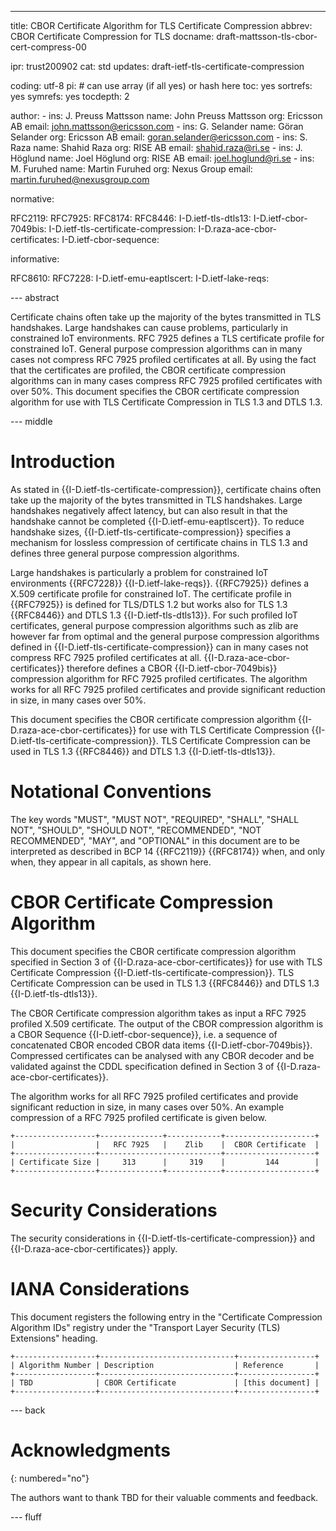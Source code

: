 ---
title: CBOR Certificate Algorithm for TLS Certificate Compression
abbrev: CBOR Certificate Compression for TLS
docname: draft-mattsson-tls-cbor-cert-compress-00

ipr: trust200902
cat: std
updates: draft-ietf-tls-certificate-compression

coding: utf-8
pi: # can use array (if all yes) or hash here
  toc: yes
  sortrefs: yes
  symrefs: yes
  tocdepth: 2

author:
      -
        ins: J. Preuss Mattsson
        name: John Preuss Mattsson
        org: Ericsson AB
        email: john.mattsson@ericsson.com
      -
        ins: G. Selander
        name: Göran Selander
        org: Ericsson AB
        email: goran.selander@ericsson.com
      -
        ins: S. Raza
        name: Shahid Raza
        org: RISE AB
        email: shahid.raza@ri.se
      -
        ins: J. Höglund
        name: Joel Höglund
        org: RISE AB
        email: joel.hoglund@ri.se
      -
        ins: M. Furuhed
        name: Martin Furuhed
        org: Nexus Group
        email: martin.furuhed@nexusgroup.com
        
normative:

  RFC2119:
  RFC7925:
  RFC8174:
  RFC8446:
  I-D.ietf-tls-dtls13:
  I-D.ietf-cbor-7049bis:
  I-D.ietf-tls-certificate-compression:
  I-D.raza-ace-cbor-certificates:
  I-D.ietf-cbor-sequence:

informative:

  RFC8610:
  RFC7228:
  I-D.ietf-emu-eaptlscert:
  I-D.ietf-lake-reqs:

--- abstract

Certificate chains often take up the majority of the bytes transmitted in TLS handshakes. Large handshakes can cause problems, particularly in constrained IoT environments. RFC 7925 defines a TLS certificate profile for constrained IoT. General purpose compression algorithms can in many cases not compress RFC 7925 profiled certificates at all. By using the fact that the certificates are profiled, the CBOR certificate compression algorithms can in many cases compress RFC 7925 profiled certificates with over 50%. This document specifies the CBOR certificate compression algorithm for use with TLS Certificate Compression in TLS 1.3 and DTLS 1.3.

--- middle

# Introduction

As stated in {{I-D.ietf-tls-certificate-compression}}, certificate chains often take up the majority of the bytes transmitted in TLS handshakes. Large handshakes negatively affect latency, but can also result in that the handshake cannot be completed {{I-D.ietf-emu-eaptlscert}}. To reduce handshake sizes, {{I-D.ietf-tls-certificate-compression}} specifies a mechanism for lossless compression of certificate chains in TLS 1.3 and defines three general purpose compression algorithms.

Large handshakes is particularly a problem for constrained IoT environments {{RFC7228}} {{I-D.ietf-lake-reqs}}. {{RFC7925}} defines a X.509 certificate profile for constrained IoT. The certificate profile in {{RFC7925}} is defined for TLS/DTLS 1.2 but works also for TLS 1.3 {{RFC8446}} and DTLS 1.3 {{I-D.ietf-tls-dtls13}}. For such profiled IoT certificates, general purpose compression algorithms such as zlib are however far from optimal and the general purpose compression algorithms defined in {{I-D.ietf-tls-certificate-compression}} can in many cases not compress RFC 7925 profiled certificates at all. {{I-D.raza-ace-cbor-certificates}} therefore defines a CBOR {{I-D.ietf-cbor-7049bis}} compression algorithm for RFC 7925 profiled certificates. The algorithm works for all RFC 7925 profiled certificates and provide significant reduction in size, in many cases over 50%.

This document specifies the CBOR certificate compression algorithm {{I-D.raza-ace-cbor-certificates}} for use with TLS Certificate Compression {{I-D.ietf-tls-certificate-compression}}. TLS Certificate Compression
can be used in TLS 1.3 {{RFC8446}} and DTLS 1.3 {{I-D.ietf-tls-dtls13}}.

# Notational Conventions

The key words "MUST", "MUST NOT", "REQUIRED", "SHALL", "SHALL NOT", "SHOULD", "SHOULD NOT", "RECOMMENDED", "NOT RECOMMENDED", "MAY", and "OPTIONAL" in this document are to be interpreted as described in BCP 14 {{RFC2119}} {{RFC8174}} when, and only when, they appear in all capitals, as shown here.

# CBOR Certificate Compression Algorithm

This document specifies the CBOR certificate compression algorithm specified in Section 3 of {{I-D.raza-ace-cbor-certificates}} for use with TLS Certificate Compression {{I-D.ietf-tls-certificate-compression}}. TLS Certificate Compression
can be used in TLS 1.3 {{RFC8446}} and DTLS 1.3 {{I-D.ietf-tls-dtls13}}. 

The CBOR Certificate compression algorithm takes as input a RFC 7925 profiled X.509 certificate. The output of the CBOR compression algorithm is a CBOR Sequence {{I-D.ietf-cbor-sequence}}, i.e. a sequence of concatenated CBOR encoded CBOR data items {{I-D.ietf-cbor-7049bis}}. Compressed certificates can be analysed with any CBOR decoder and be validated against the CDDL specification defined in Section 3 of {{I-D.raza-ace-cbor-certificates}}.

The algorithm works for all RFC 7925 profiled certificates and provide significant reduction in size, in many cases over 50%. An example compression of a RFC 7925 profiled certificate is given below.

~~~~~~~~~~~
+------------------+--------------+------------+--------------------+
|                  |   RFC 7925   |    Zlib    |  CBOR Certificate  |
+------------------+---------------------------+--------------------+
| Certificate Size |     313      |     319    |         144        |
+------------------+--------------+------------+--------------------+
~~~~~~~~~~~

# Security Considerations

The security considerations in {{I-D.ietf-tls-certificate-compression}} and {{I-D.raza-ace-cbor-certificates}} apply.

# IANA Considerations

This document registers the following entry in the "Certificate Compression Algorithm IDs" registry under the "Transport Layer Security (TLS) Extensions" heading.

~~~~~~~~~~~
+------------------+------------------------------+-----------------+
| Algorithm Number | Description                  | Reference       |
+------------------+------------------------------+-----------------+
| TBD              | CBOR Certificate             | [this document] |
+------------------+------------------------------+-----------------+
~~~~~~~~~~~

--- back

# Acknowledgments
{: numbered="no"}

The authors want to thank TBD for their valuable comments and feedback.

--- fluff